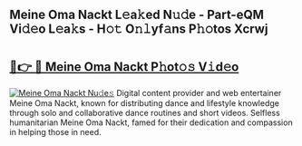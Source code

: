 ## Meine Oma Nackt L𝚎a𝚔ed N𝚞𝚍e - Part-eQM Vi𝚍𝚎o L𝚎a𝚔s - H𝚘𝚝 O𝚗𝚕yf𝚊ns P𝚑𝚘tos Xcrwj

# <h2><a href="http://kf7czp3.oniu.top/?m=Meine+Oma+Nackt">🔗👉 🔴 Meine Oma Nackt P𝚑ot𝚘𝚜 V𝚒d𝚎o</a></h2>

[![Meine Oma Nackt Nu𝚍e𝚜](https://i.imgur.com/0qMVB7G.gif)](http://kf7czp3.oniu.top/?m=Meine+Oma+Nackt)
Digital content provider and web entertainer Meine Oma Nackt, known for distributing dance and lifestyle knowledge through solo and collaborative dance routines and short videos. Selfless humanitarian Meine Oma Nackt, famed for their dedication and compassion in helping those in need.  
